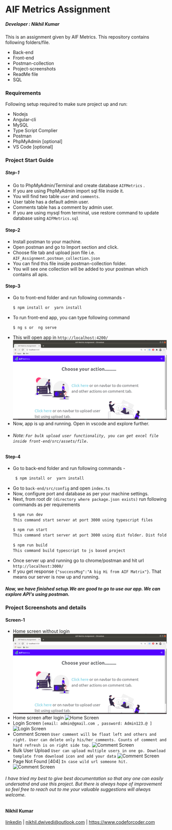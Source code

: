 # AIF Metrics Assignment
##### _Developer : Nikhil Kumar_
This is an assignment given by AIF Metrics. This repository contains following folders/file. 
  - Back-end
  - Front-end
  - Postman-collection
  - Project-screenshots
  - ReadMe file 
  - SQL
### Requirements 
Following setup required to make sure project up and run:
  - Nodejs 
  - Angular-cli
  - MySQL
  - Type Script Complier
  - Postman
  - PhpMyAdmin [optional]
  - VS Code [optional]


### Project Start Guide
##### Step-1
- Go to PhpMyAdmin/Terminal and create database `AIFMetrics` .
- If you are using PhpMyAdmin import sql file inside it. 
- You will find two table `user` and `comments`.
- User table has a default admin user. 
- Comments table has a comment by admin user.
- If you are using mysql from terminal, use restore command to update database using `AIFMetrics.sql`
#### Step-2
- Install postman to your machine.
- Open postman and go to Import section and click.
- Choose file tab and upload json file i.e. `AIF_Assignment.postman_collection.json`
- You can find this file inside postman-collection folder.
- You will see one collection will be added to your postman which contains all apis.
#### Step-3
- Go to front-end folder and run following commands -
    ```sh
    $ npm install or  yarn install
    ```
- To run front-end app, you can  type following  command
    ```sh
    $ ng s or  ng serve
    ```
- This will open app in `http://localhost:4200/`
![Home Screen](https://raw.githubusercontent.com/NikhilKrDwivedi/AIF_Metrics_Assignment/master/project-screenshots/1.home_without_login.png)
- Now, app is up and running. Open in vscode and explore further.
- ###### Note: `For bulk upload user functionality, you can get excel file inside front-end/src/assets/file. `

#### Step-4
-  Go to back-end folder and run following commands  -
   ```sh
    $ npm install or  yarn install
    ```
- Go to `back-end/src/config` and open `index.ts`
- Now, configure port and database as per your machine settings.
- Next, from root dir `(directory where package.json exists)` run following commands as per requirements
    ```sh
    $ npm run dev
    This command start server at port 3000 using typescript files
    ```
     ```sh
    $ npm run start
    This command start server at port 3000 using dist folder. Dist folder generates when we build typescript project to js based project using tsc complier
    ```
    ```sh
    $ npm run build
    This command build typescript to js based project 
    ```
- Once server up and running go to chrome/postman and hit url `http://localhost:3000/` 
- If you get response `{"successMsg":"A big Hi from AIF Matrix"}`. That means our server is now up and running.
    
##### Now, we have finished setup.We are good to go to use our app. We can explore API's using postman.

### Project Screenshots and details
#### Screen-1
- Home screen without login
![Home Screen](https://raw.githubusercontent.com/NikhilKrDwivedi/AIF_Metrics_Assignment/master/project-screenshots/1.home_without_login.png)
- Home screen after login
![Home Screen](https://raw.githubusercontent.com/NikhilKrDwivedi/AIF_Metrics_Assignment/master/project-screenshots/2.home_with_login.png)
- Login Screen `[email: admin@gmail.com , password: Admin123.@ ]`
![Login Screen](https://raw.githubusercontent.com/NikhilKrDwivedi/AIF_Metrics_Assignment/master/project-screenshots/3.login_screen.png)
- Comment Screen `User comment will be float left and others and right. User can delete only his/her comments. Counts of comment and hard refresh is on right side top.`
![Comment Screen](https://raw.githubusercontent.com/NikhilKrDwivedi/AIF_Metrics_Assignment/master/project-screenshots/4.comment_window.png)
- Bulk User Upload `User can upload multiple users in one go. Download template from download icon and add your data`
![Comment Screen](https://raw.githubusercontent.com/NikhilKrDwivedi/AIF_Metrics_Assignment/master/project-screenshots/5.bulk_user_upload.png)
- Page Not Found [404] `In case wild url someone hit. `
![Comment Screen](https://raw.githubusercontent.com/NikhilKrDwivedi/AIF_Metrics_Assignment/master/project-screenshots/6.page_not_found.png)



###### I have tried my best to give best documentation so that any one can easily undersatnd and use this project. But there is always hope of improvement so feel free to reach out to me your valuable suggestions will always welcome. 


#### Nikhil Kumar
[linkedin](https://www.linkedin.com/in/nikhilkrdwivedi/) | nikhil.dwivedi@outlook.com | https://www.codeforcoder.com

